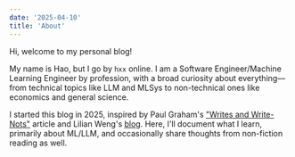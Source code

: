 ```yaml
---
date: '2025-04-10'
title: 'About'
---
```


Hi, welcome to my personal blog!

My name is Hao, but I go by `hxx` online. I am a Software Engineer/Machine Learning Engineer by profession, with a broad curiosity about everything—from technical topics like LLM and MLSys to non-technical ones like economics and general science.

I started this blog in 2025, inspired by Paul Graham's ["Writes and Write-Nots"](https://www.paulgraham.com/writes.html) article and Lilian Weng's [blog](https://lilianweng.github.io/). Here, I'll document what I learn, primarily about ML/LLM, and occasionally share thoughts from non-fiction reading as well.